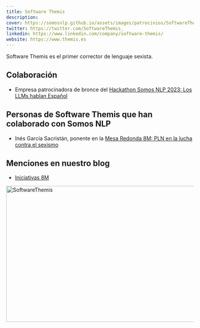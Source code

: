 ```yaml
---
title: Software Themis
description:
cover: https://somosnlp.github.io/assets/images/patrocinios/SoftwareThemis.png
twitter: https://twitter.com/SoftwareThemis_
linkedin: https://www.linkedin.com/company/software-themis/
website: https://www.themis.es
---
```


Software Themis es el primer corrector de lenguaje sexista.

## Colaboración

- Empresa patrocinadora de bronce del [Hackathon Somos NLP 2023: Los LLMs hablan Español](/hackathon)

## Personas de Software Themis que han colaborado con Somos NLP

- Inés García Sacristán, ponente en la [Mesa Redonda 8M: PLN en la lucha contra el sexismo](https://www.youtube.com/watch?v=5fOiLWXQ78c&list=PLTA-KAy8nxaCIWrABV_JOJbriszTKIRXC)

## Menciones en nuestro blog

- [Iniciativas 8M](https://somosnlp.org/blog/iniciativas-8m)

<div class="flex justify-center">
    <img alt="SoftwareThemis" width="650" height="365" 
    src="https://somosnlp.github.io/assets/images/patrocinios/SoftwareThemis.png" />
</div>
